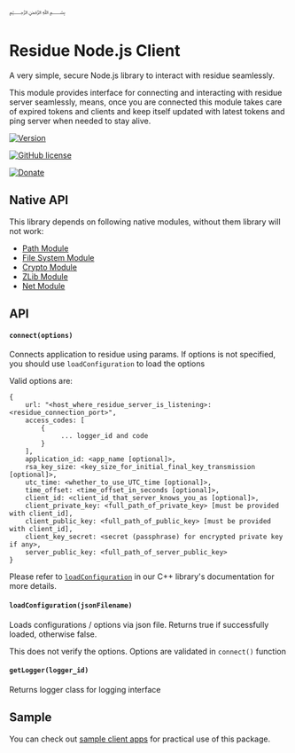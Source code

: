 ﷽

# Residue Node.js Client
A very simple, secure Node.js library to interact with residue seamlessly.

This module provides interface for connecting and interacting with residue server seamlessly, means, once you are connected this module takes care of expired tokens and clients and keep itself updated with latest tokens and ping server when needed to stay alive.

[![Version](https://img.shields.io/npm/v/residue.svg)](https://www.npmjs.com/package/residue)

[![GitHub license](https://img.shields.io/badge/License-Apache%202.0-blue.svg)](https://github.com/muflihun/residue-node/blob/master/LICENCE)

[![Donate](https://img.shields.io/badge/Donate-PayPal-green.svg)](https://www.paypal.me/MuflihunDotCom/25)

## Native API
This library depends on following native modules, without them library will not work:

 * [Path Module](https://nodejs.org/api/path.html)
 * [File System Module](https://nodejs.org/api/fs.html)
 * [Crypto Module](https://nodejs.org/api/crypto.html)
 * [ZLib Module](https://nodejs.org/api/zlib.html)
 * [Net Module](https://nodejs.org/api/net.html)

## API
#### `connect(options)`
Connects application to residue using params. If options is not specified, you should use `loadConfiguration` to load the options

Valid options are:

```
{
    url: "<host_where_residue_server_is_listening>:<residue_connection_port>",
    access_codes: [
        {
             ... logger_id and code
        }
    ],
    application_id: <app_name [optional]>,
    rsa_key_size: <key_size_for_initial_final_key_transmission [optional]>,
    utc_time: <whether_to_use_UTC_time [optional]>,
    time_offset: <time_offset_in_seconds [optional]>,
    client_id: <client_id_that_server_knows_you_as [optional]>,
    client_private_key: <full_path_of_private_key> [must be provided with client_id],
    client_public_key: <full_path_of_public_key> [must be provided with client_id],
    client_key_secret: <secret (passphrase) for encrypted private key if any>,
    server_public_key: <full_path_of_server_public_key>
}
```

Please refer to [`loadConfiguration`](https://muflihun.github.io/residue/docs/class_residue.html#a8292657c93a775b6cbf22c6d4f1166f4) in our C++ library's documentation for more details.

#### `loadConfiguration(jsonFilename)`
Loads configurations / options via json file. Returns true if successfully loaded, otherwise false.

This does not verify the options. Options are validated in `connect()` function

#### `getLogger(logger_id)`
Returns logger class for logging interface

## Sample
You can check out [sample client apps](https://github.com/muflihun/residue-node/blob/master/samples) for practical use of this package.
